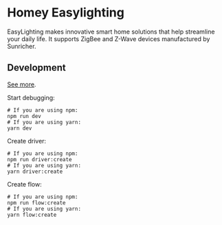 # Homey Easylighting

EasyLighting makes innovative smart home solutions that help streamline your daily life.
It supports ZigBee and Z-Wave devices manufactured by Sunricher.

## Development

[See more](https://apps.developer.homey.app/the-basics/getting-started/homey-cli).

Start debugging:

```shell
# If you are using npm:
npm run dev
# If you are using yarn:
yarn dev
```

Create driver:

```shell
# If you are using npm:
npm run driver:create
# If you are using yarn:
yarn driver:create
```

Create flow:

```shell
# If you are using npm:
npm run flow:create
# If you are using yarn:
yarn flow:create
```
